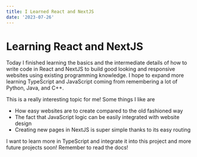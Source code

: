 ```yaml
---
title: I Learned React and NextJS
date: '2023-07-26'
---
```

# Learning React and NextJS
Today I finished learning the basics and the intermediate details of how to write code in React and NextJS to build good looking and responsive websites using existing programming knowledge. I hope to expand more learning TypeScript and JavaScript coming from remembering a lot of Python, Java, and C++. 

This is a really interesting topic for me! Some things I like are 
- How easy websites are to create compared to the old fashioned way
- The fact that JavaScript logic can be easily integrated with website design
- Creating new pages in NextJS is super simple thanks to its easy routing

I want to learn more in TypeScript and integrate it into this project and more future projects soon! Remember to read the docs!